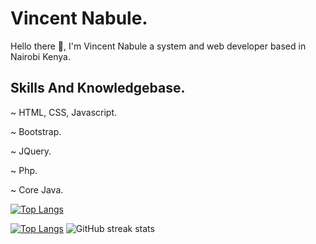 # Vincent Nabule.
Hello there 👋, I'm Vincent Nabule a system and web developer based in Nairobi Kenya.

## Skills And Knowledgebase.
~ HTML, CSS, Javascript.
<!-- -->
~ Bootstrap.
<!-- -->
~ JQuery.
<!-- -->
~ Php.
<!-- -->
~ Core Java.
<!-- -->
[![Top Langs](https://github-readme-stats-git-masterrstaa-rickstaa.vercel.app/api/top-langs/?username=vincentnabule&&show_icons=true&theme=dark)](https://github.com/anuraghazra/github-readme-stats)
<!-- https://github-readme-stats-git-masterrstaa-rickstaa.vercel.app/api?username=FelipeFama&&show_icons=true&theme=dark -->
<!-- -->
[![Top Langs](https://github-readme-stats.vercel.app/api/top-langs/?username=vincentnabule)](https://github.com/anuraghazra/github-readme-stats)
![GitHub streak stats](https://streak-stats.demolab.com/?user=vincentnabule) 
